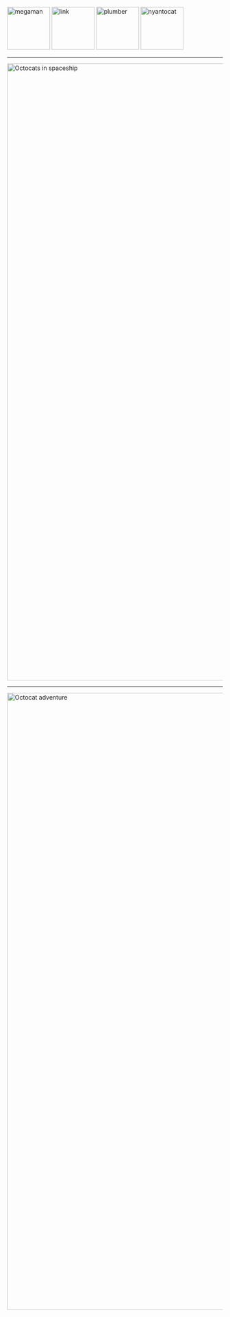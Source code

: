 <span><img alt="megaman" src="https://user-images.githubusercontent.com/586779/118148880-fcc7db80-b3de-11eb-826e-899f61859a38.jpg" width="100"></span>
<span><img alt="link" src="https://user-images.githubusercontent.com/586779/118148876-fc2f4500-b3de-11eb-94b2-d1450e3cdea7.jpg" width="100"></span>
<span><img alt="plumber" src="https://user-images.githubusercontent.com/586779/118148883-fcc7db80-b3de-11eb-9f71-fac5430a35d1.jpg" width="100"></span>
<span><img alt="nyantocat" src="https://user-images.githubusercontent.com/586779/118148817-ee79bf80-b3de-11eb-83c2-703444b01fd6.gif" width="100"></span>

---

<img width="1439" alt="Octocats in spaceship" src="https://user-images.githubusercontent.com/586779/118148716-dace5900-b3de-11eb-9a4d-e2414b38546f.png">

---

<img width="1439" alt="Octocat adventure" src="https://user-images.githubusercontent.com/586779/118147555-b1f99400-b3dd-11eb-9906-24e48e6279a2.png">

<!--
**scotttesler/scotttesler** is a ✨ _special_ ✨ repository because its `README.md` (this file) appears on your GitHub profile.

Here are some ideas to get you started:

- 🔭 I’m currently working on ...
- 🌱 I’m currently learning ...
- 👯 I’m looking to collaborate on ...
- 🤔 I’m looking for help with ...
- 💬 Ask me about ...
- 📫 How to reach me: ...
- 😄 Pronouns: ...
- ⚡ Fun fact: ...
-->
